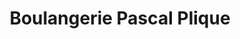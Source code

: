 ---
title: "Boulangerie Pascal Plique"
url: /troyes/boulangerie-pascal-plique/
shop: boulangerie
---